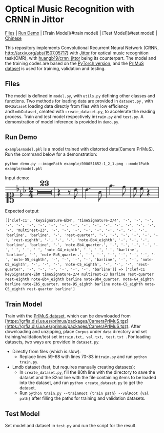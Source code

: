 # Optical Music Recognition with CRNN in Jittor

[Files](#Files) | [Run Demo](#run-demo) | [Train Model](#train model) | [Test Model](#test model) | [Chinese](./README.cn.md)

This repository implements Convolutional Recurrent Neural Network (CRNN, http://arxiv.org/abs/1507.05717) with [Jittor](https://cg.cs.tsinghua.edu.cn/jittor/) for optical music recognition task(OMR), with [huangb19/crnn_jittor](https://github.com/huangb19/crnn_jittor) being its counterpart. The model and the training codes are based on the [PyTorch version](https://github.com/meijieru/crnn.pytorch), and the [PrIMuS dataset](https://grfia.dlsi.ua.es/primus/) is used for training, validation and testing.

## Files

The model is defined in `model.py`, with `utils.py` defining other classes and functions. Two methods for loading data are provided in `dataset.py` , with `OMRDataset` loading data directly from files with low efficiency and`lmdbDataset`, created with `create_dataset.py`, to accelerate the reading process. Train and test model respectively in`train.py` and `test.py`. A demonstration of model inference is provided in `demo.py`.

## Run Demo

`example/model.pkl` is a model trained with distorted data(Camera PrIMuS). Run the command below for a demonstration:

```
python demo.py --imagePath example/000051652-1_2_1.png --modelPath example/model.pkl
```

Input demo: ![000051652-1_2_1](example/000051652-1_2_1.png)

Expected output:

```
[['clef-C1', 'keySignature-EbM', 'timeSignature-2/4', '-', '-', '-', '-', '-', '-', '-', '-', '-', '-', '-', '-', '-', '-', '-', '-', '-', '-', 'multirest-23', '-', '-', '-', '-', '-', '-', '-', '-', '-', 'barline', 'barline', '-', 'rest-quarter', '-', '-', '-', '-', '-', '-', 'rest-eighth', '-', '-', '-', 'note-Bb4_eighth', '-', '-', '-', 'barline', 'barline', '-', 'note-Bb4_quarter.', '-', '-', '-', '-', '-', '-', '-', '-', 'note-G4_eighth', '-', '-', '-', 'barline', 'barline', '-', 'note-Eb5_quarter.', '-', '-', '-', '-', '-', '-', '-', 'note-D5_eighth', '-', '-', '-', '-', 'barline', '-', '-', 'note-C5_eighth', '-', '-', '-', 'note-C5_eighth', '-', '-', '-', 'rest-quarter', '-', '-', '-', '-', '-', '-', 'barline']] => ['clef-C1 keySignature-EbM timeSignature-2/4 multirest-23 barline rest-quarter rest-eighth note-Bb4_eighth barline note-Bb4_quarter. note-G4_eighth barline note-Eb5_quarter. note-D5_eighth barline note-C5_eighth note-C5_eighth rest-quarter barline']
```

## Train Model

Train with the [PrIMuS dataset](https://grfia.dlsi.ua.es/primus/), which can be downloaded from [https://grfia.dlsi.ua.es/primus/packages/CameraPrIMuS.tgz](https://grfia.dlsi.ua.es/primus/packages/CameraPrIMuS.tgz). After downloading and unzipping, place `Corpus` under `data` directory and set training/validation/test set in`train.txt, val.txt, test.txt `. For loading datasets, two ways are provided in `dataset.py`:

* Directly from files (which is slow):
  * Replace lines 59-68 with lines 70-83 in`train.py` and run `python train.py`.
* Lmdb dataset (fast, but requires manually creating datasets):
  * In `create_dataset.py`, fill the 80th line with the directory to save the dataset and the 82nd line with the file containing items to be loaded into the dataset, and run `python create_dataset.py` to get the dataset.
  * Run `python train.py --trainRoot {train path} --valRoot {val path}` after filling the paths for training and validation datasets.

## Test Model

Set model and dataset in `test.py` and run the script for the result.

